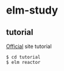 elm-study
========================================================

## tutorial
[Official](https://guide.elm-lang.org/) site tutorial

```
$ cd tutorial
$ elm reactor
```
